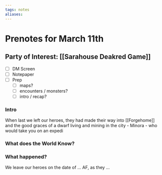 ```yaml
---
tags: notes
aliases:
---
```


# Prenotes for March 11th
## Party of Interest: [[Sarahouse Deakred Game]]
- [ ] DM Screen
- [ ] Notepaper
- [ ] Prep
	- [ ] maps?
	- [ ] encounters / monsters?
	- [ ] intro / recap?

### Intro

When last we left our heroes, they had made their way into [[Forgehome]] and the good graces of a dwarf living and mining in the city - Minora - who would take you on an expedi

### What does the World Know?


### What happened?


We leave our heroes on the date of ... AF, as they ...